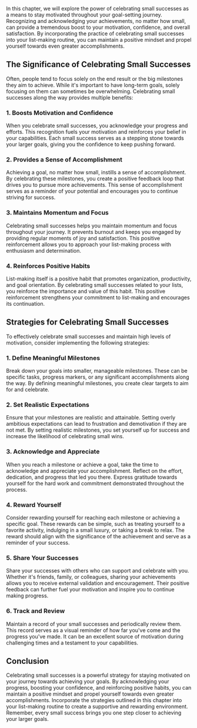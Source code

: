 
In this chapter, we will explore the power of celebrating small successes as a means to stay motivated throughout your goal-setting journey. Recognizing and acknowledging your achievements, no matter how small, can provide a tremendous boost to your motivation, confidence, and overall satisfaction. By incorporating the practice of celebrating small successes into your list-making routine, you can maintain a positive mindset and propel yourself towards even greater accomplishments.

The Significance of Celebrating Small Successes
-----------------------------------------------

Often, people tend to focus solely on the end result or the big milestones they aim to achieve. While it's important to have long-term goals, solely focusing on them can sometimes be overwhelming. Celebrating small successes along the way provides multiple benefits:

### 1. Boosts Motivation and Confidence

When you celebrate small successes, you acknowledge your progress and efforts. This recognition fuels your motivation and reinforces your belief in your capabilities. Each small success serves as a stepping stone towards your larger goals, giving you the confidence to keep pushing forward.

### 2. Provides a Sense of Accomplishment

Achieving a goal, no matter how small, instills a sense of accomplishment. By celebrating these milestones, you create a positive feedback loop that drives you to pursue more achievements. This sense of accomplishment serves as a reminder of your potential and encourages you to continue striving for success.

### 3. Maintains Momentum and Focus

Celebrating small successes helps you maintain momentum and focus throughout your journey. It prevents burnout and keeps you engaged by providing regular moments of joy and satisfaction. This positive reinforcement allows you to approach your list-making process with enthusiasm and determination.

### 4. Reinforces Positive Habits

List-making itself is a positive habit that promotes organization, productivity, and goal orientation. By celebrating small successes related to your lists, you reinforce the importance and value of this habit. This positive reinforcement strengthens your commitment to list-making and encourages its continuation.

Strategies for Celebrating Small Successes
------------------------------------------

To effectively celebrate small successes and maintain high levels of motivation, consider implementing the following strategies:

### 1. Define Meaningful Milestones

Break down your goals into smaller, manageable milestones. These can be specific tasks, progress markers, or any significant accomplishments along the way. By defining meaningful milestones, you create clear targets to aim for and celebrate.

### 2. Set Realistic Expectations

Ensure that your milestones are realistic and attainable. Setting overly ambitious expectations can lead to frustration and demotivation if they are not met. By setting realistic milestones, you set yourself up for success and increase the likelihood of celebrating small wins.

### 3. Acknowledge and Appreciate

When you reach a milestone or achieve a goal, take the time to acknowledge and appreciate your accomplishment. Reflect on the effort, dedication, and progress that led you there. Express gratitude towards yourself for the hard work and commitment demonstrated throughout the process.

### 4. Reward Yourself

Consider rewarding yourself for reaching each milestone or achieving a specific goal. These rewards can be simple, such as treating yourself to a favorite activity, indulging in a small luxury, or taking a break to relax. The reward should align with the significance of the achievement and serve as a reminder of your success.

### 5. Share Your Successes

Share your successes with others who can support and celebrate with you. Whether it's friends, family, or colleagues, sharing your achievements allows you to receive external validation and encouragement. Their positive feedback can further fuel your motivation and inspire you to continue making progress.

### 6. Track and Review

Maintain a record of your small successes and periodically review them. This record serves as a visual reminder of how far you've come and the progress you've made. It can be an excellent source of motivation during challenging times and a testament to your capabilities.

Conclusion
----------

Celebrating small successes is a powerful strategy for staying motivated on your journey towards achieving your goals. By acknowledging your progress, boosting your confidence, and reinforcing positive habits, you can maintain a positive mindset and propel yourself towards even greater accomplishments. Incorporate the strategies outlined in this chapter into your list-making routine to create a supportive and rewarding environment. Remember, every small success brings you one step closer to achieving your larger goals.

